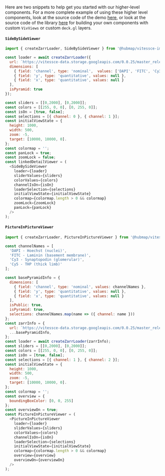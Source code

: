 Here are two snippets to help get you started with our higher-level components. For a more complete example of using these higher level components, look at the source code of the demo [here](https://github.com/hubmapconsortium/vitessce-image-viewer/blob/master/demo/src/App.js), or look at the source code of the library [here](https://github.com/hubmapconsortium/vitessce-image-viewer/tree/master/src) for building your own components with custom `VivViews` or custom `deck.gl` layers.

#### `SideBySideViewer`

```javascript
import { createZarrLoader, SideBySideViewer } from '@hubmap/vitessce-image-viewer';

const loader = await createZarrLoader({
  url: `https://vitessce-data.storage.googleapis.com/0.0.25/master_release/spraggins/spraggins.mxif.zarr`,
  dimensions: [
    { field: 'channel', type: 'nominal',  values: ['DAPI', 'FITC', 'Cy3', 'Cy5'] },
    { field: 'y', type: 'quantitative', values: null },
    { field: 'x', type: 'quantitative', values: null }
  ],
  isPyramid: true
});

const sliders = [[0,2000], [0,2000]];
const colors = [[255, 0, 0], [0, 255, 0]];
const isOn = [true, false];
const selections = [{ channel: 0 }, { channel: 1 }];
const initialViewState = {
  height: 1000,
  width: 500,
  zoom: -5,
  target: [10000, 10000, 0].
};
const colormap = '';
const panLock = true;
const zoomLock = false;
const linkedDetailViewer = (
  <SideBySideViewer
    loader={loader}
    sliderValues={sliders}
    colorValues={colors}
    channelIsOn={isOn}
    loaderSelection={selections}
    initialViewState={initialViewState}
    colormap={colormap.length > 0 && colormap}
    zoomLock={zoomLock}
    panLock={panLock}
  />
);
```

#### `PictureInPictureViewer`

```javascript
import { createZarrLoader, PictureInPictureViewer } from '@hubmap/vitessce-image-viewer';

const channelNames = [
  'DAPI - Hoechst (nuclei)',
  'FITC - Laminin (basement membrane)',
  'Cy3 - Synaptopodin (glomerular)',
  'Cy5 - THP (thick limb)'
];

const basePyramidInfo = {
  dimensions: [
    { field: 'channel', type: 'nominal', values: channelNames },
    { field: 'y', type: 'quantitative', values: null },
    { field: 'x', type: 'quantitative', values: null }
  ],
  isPublic: true,
  isPyramid: true,
  selections: channelNames.map(name => ({ channel: name }))
};
const zarrInfo = {
  url: `https://vitessce-data.storage.googleapis.com/0.0.25/master_release/spraggins/spraggins.mxif.zarr`,
  ...basePyramidInfo,
};
const loader = await createZarrLoader(zarrInfo);
const sliders = [[0,2000], [0,2000]];
const colors = [[255, 0, 0], [0, 255, 0]];
const isOn = [true, false];
const selections = [{ channel: 1 }, { channel: 2 }];
const initialViewState = {
  height: 1000,
  width: 500,
  zoom: -5,
  target: [10000, 10000, 0].
};
const colormap = '';
const overview = {
  boundingBoxColor: [0, 0, 255]
};
const overviewOn = true;
const PictureInPictureViewer = (
  <PictureInPictureViewer
    loader={loader}
    sliderValues={sliders}
    colorValues={colors}
    channelIsOn={isOn}
    loaderSelection={selections}
    initialViewState={initialViewState}
    colormap={colormap.length > 0 && colormap}
    overview={overview}
    overviewOn={overviewOn}
  />
);
```
